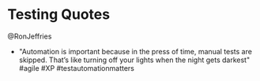 
Testing Quotes
====

@RonJeffries 
* "Automation is important because in the press of time, manual tests are skipped. That’s like turning off your lights when the night gets darkest" #agile #XP #testautomationmatters



